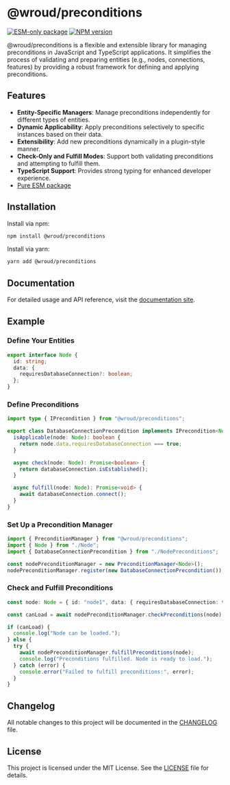 # @wroud/preconditions

[![ESM-only package][package]][esm-info-url]
[![NPM version][npm]][npm-url]

<!-- [![Install size][size]][size-url] -->

[package]: https://img.shields.io/badge/package-ESM--only-ffe536.svg
[esm-info-url]: https://gist.github.com/sindresorhus/a39789f98801d908bbc7ff3ecc99d99c
[npm]: https://img.shields.io/npm/v/@wroud/preconditions.svg
[npm-url]: https://npmjs.com/package/@wroud/preconditions
[size]: https://packagephobia.com/badge?p=@wroud/preconditions
[size-url]: https://packagephobia.com/result?p=@wroud/preconditions

@wroud/preconditions is a flexible and extensible library for managing preconditions in JavaScript and TypeScript applications. It simplifies the process of validating and preparing entities (e.g., nodes, connections, features) by providing a robust framework for defining and applying preconditions.

## Features

- **Entity-Specific Managers**: Manage preconditions independently for different types of entities.
- **Dynamic Applicability**: Apply preconditions selectively to specific instances based on their data.
- **Extensibility**: Add new preconditions dynamically in a plugin-style manner.
- **Check-Only and Fulfill Modes**: Support both validating preconditions and attempting to fulfill them.
- **TypeScript Support**: Provides strong typing for enhanced developer experience.
- [Pure ESM package][esm-info-url]

## Installation

Install via npm:

```sh
npm install @wroud/preconditions
```

Install via yarn:

```sh
yarn add @wroud/preconditions
```

## Documentation

For detailed usage and API reference, visit the [documentation site](https://wroud.dev).

## Example

### Define Your Entities

```ts
export interface Node {
  id: string;
  data: {
    requiresDatabaseConnection?: boolean;
  };
}
```

### Define Preconditions

```ts
import type { IPrecondition } from "@wroud/preconditions";

export class DatabaseConnectionPrecondition implements IPrecondition<Node> {
  isApplicable(node: Node): boolean {
    return node.data.requiresDatabaseConnection === true;
  }

  async check(node: Node): Promise<boolean> {
    return databaseConnection.isEstablished();
  }

  async fulfill(node: Node): Promise<void> {
    await databaseConnection.connect();
  }
}
```

### Set Up a Precondition Manager

```ts
import { PreconditionManager } from "@wroud/preconditions";
import { Node } from "./Node";
import { DatabaseConnectionPrecondition } from "./NodePreconditions";

const nodePreconditionManager = new PreconditionManager<Node>();
nodePreconditionManager.register(new DatabaseConnectionPrecondition());
```

### Check and Fulfill Preconditions

```ts
const node: Node = { id: "node1", data: { requiresDatabaseConnection: true } };

const canLoad = await nodePreconditionManager.checkPreconditions(node);

if (canLoad) {
  console.log("Node can be loaded.");
} else {
  try {
    await nodePreconditionManager.fulfillPreconditions(node);
    console.log("Preconditions fulfilled. Node is ready to load.");
  } catch (error) {
    console.error("Failed to fulfill preconditions:", error);
  }
}
```

## Changelog

All notable changes to this project will be documented in the [CHANGELOG](./CHANGELOG.md) file.

## License

This project is licensed under the MIT License. See the [LICENSE](./LICENSE) file for details.
